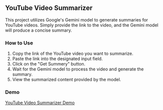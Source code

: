 ## YouTube Video Summarizer

This project utilizes Google's Gemini model to generate summaries for YouTube videos. Simply provide the link to the video, and the Gemini model will produce a concise summary.

### How to Use

1. Copy the link of the YouTube video you want to summarize.
2. Paste the link into the designated input field.
3. Click on the "Get Summery" button.
4. Wait for the Gemini model to process the video and generate the summary.
5. View the summarized content provided by the model.

### Demo

[YouTube Video Summarizer Demo](https://youtubevideosummerizer.streamlit.app/)
